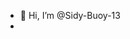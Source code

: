- 👋 Hi, I’m @Sidy-Buoy-13
-



<!---
Sidy-Buoy-13/Sidy-Buoy-13 is a ✨ special ✨ repository because its `README.md` (this file) appears on your GitHub profile.
You can click the Preview link to take a look at your changes.
--->
